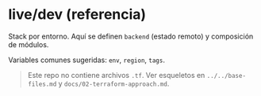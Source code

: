 # live/dev (referencia)

Stack por entorno. Aquí se definen `backend` (estado remoto) y composición de módulos.

Variables comunes sugeridas: `env`, `region`, `tags`.

> Este repo no contiene archivos `.tf`. Ver esqueletos en `../../base-files.md` y `docs/02-terraform-approach.md`.
